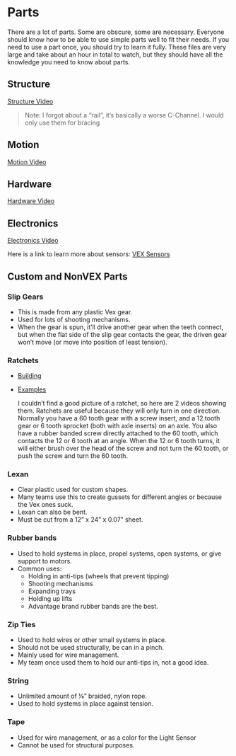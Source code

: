 # Parts

There are a lot of parts. Some are obscure, some are necessary. Everyone should know how to be able to use simple parts well to fit their needs. If you need to use a part once, you should try to learn it fully. These files are very large and take about an hour in total to watch, but they should have all the knowledge you need to know about parts.

## Structure

[Structure Video](https://www.youtube.com/watch?v=9wj5aibcKAE)

> Note: I forgot about a “rail”, it’s basically a worse C-Channel. I would only use them for bracing

## Motion

[Motion Video](https://youtu.be/opz3PNI6mY0)

## Hardware

[Hardware Video](https://youtu.be/opz3PNI6mY0)

## Electronics

[Electronics Video](https://youtu.be/OqzroBgR2dk)

Here is a link to learn more about sensors: [VEX Sensors](https://wiki.purduesigbots.com/vex-electronics/vex-sensors/3-pin-adi-sensors)

## Custom and NonVEX Parts

### Slip Gears

- This is made from any plastic Vex gear.
- Used for lots of shooting mechanisms.
- When the gear is spun, it’ll drive another gear when the teeth connect, but when the flat side of the slip gear contacts the gear, the driven gear won’t move (or move into position of least tension).

### Ratchets

- [Building](https://www.youtube.com/watch?v=Yqm_LLXDCHA&)
- [Examples](https://www.youtube.com/watch?v=5oYMlgNAVO4&t=136s)

  I couldn’t find a good picture of a ratchet, so here are 2 videos showing them.
  Ratchets are useful because they will only turn in one direction.
  Normally you have a 60 tooth gear with a screw insert, and a 12 tooth gear or 6 tooth sprocket (both with axle inserts) on an axle. You also have a rubber banded screw directly attached to the 60 tooth, which contacts the 12 or 6 tooth at an angle. When the 12 or 6 tooth turns, it will either brush over the head of the screw and not turn the 60 tooth, or push the screw and turn the 60 tooth.

### Lexan

- Clear plastic used for custom shapes.
- Many teams use this to create gussets for different angles or because the Vex ones suck.
- Lexan can also be bent.
- Must be cut from a 12” x 24” x 0.07” sheet.

### Rubber bands

- Used to hold systems in place, propel systems, open systems, or give support to motors.
- Common uses:
  - Holding in anti-tips (wheels that prevent tipping)
  - Shooting mechanisms
  - Expanding trays
  - Holding up lifts
  - Advantage brand rubber bands are the best.

### Zip Ties

- Used to hold wires or other small systems in place.
- Should not be used structurally, be can in a pinch.
- Mainly used for wire management.
- My team once used them to hold our anti-tips in, not a good idea.

### String

- Unlimited amount of ⅛” braided, nylon rope.
- Used to hold systems in place against tension.

### Tape

- Used for wire management, or as a color for the Light Sensor
- Cannot be used for structural purposes.
